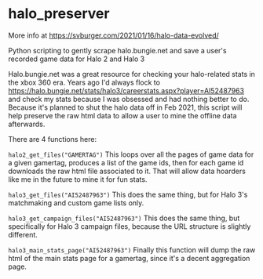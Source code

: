 # halo_preserver
More info at https://svburger.com/2021/01/16/halo-data-evolved/

Python scripting to gently scrape halo.bungie.net and save a user's recorded game data for Halo 2 and Halo 3

Halo.bungie.net was a great resource for checking your halo-related stats in the xbox 360 era. Years ago I'd always flock to https://halo.bungie.net/stats/halo3/careerstats.aspx?player=AI52487963 and check my stats because I was obsessed and had nothing better to do. Because it's planned to shut the halo data off in Feb 2021, this script will help preserve the raw html data to allow a user to mine the offline data afterwards.

There are 4 functions here:

`halo2_get_files("GAMERTAG")`
This loops over all the pages of game data for a given gamertag, produces a list of the game ids, then for each game id downloads the raw html file associated to it. That will allow data hoarders like me in the future to mine it for fun stats.

`halo3_get_files("AI52487963")`
This does the same thing, but for Halo 3's matchmaking and custom game lists only.

`halo3_get_campaign_files("AI52487963")`
This does the same thing, but specifically for Halo 3 campaign files, because the URL structure is slightly different.

`halo3_main_stats_page("AI52487963")`
Finally this function will dump the raw html of the main stats page for a gamertag, since it's a decent aggregation page.



